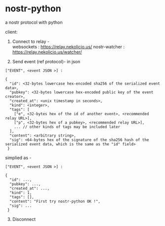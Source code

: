 # nostr-python
a nostr protocol with python


client:
1. Connect to relay -  
  websockets :  https://relay.nekolicio.us/
  nostr-watcher : https://relay.nekolicio.us/watcher/
  
2. Send event (ref protocol)- in json
```
["EVENT", <event JSON >] :

{
  "id": <32-bytes lowercase hex-encoded sha256 of the serialized event data>,
  "pubkey": <32-bytes lowercase hex-encoded public key of the event creator>,
  "created_at": <unix timestamp in seconds>,
  "kind": <integer>,
  "tags": [
    ["e", <32-bytes hex of the id of another event>, <recommended relay URL>],
    ["p", <32-bytes hex of a pubkey>, <recommended relay URL>],
    ... // other kinds of tags may be included later
  ],
  "content": <arbitrary string>,
  "sig": <64-bytes hex of the signature of the sha256 hash of the serialized event data, which is the same as the "id" field>
 }
```
simplied as -

```
["EVENT", <event JSON >] :

{
  "id": ...,
  "pubkey": ...,
  "created_at": ...,
  "kind": 1,
  "tags": [],
  "content": "First try nostr-python OK !",
  "sig": ...
 }
```

3. Disconnect
